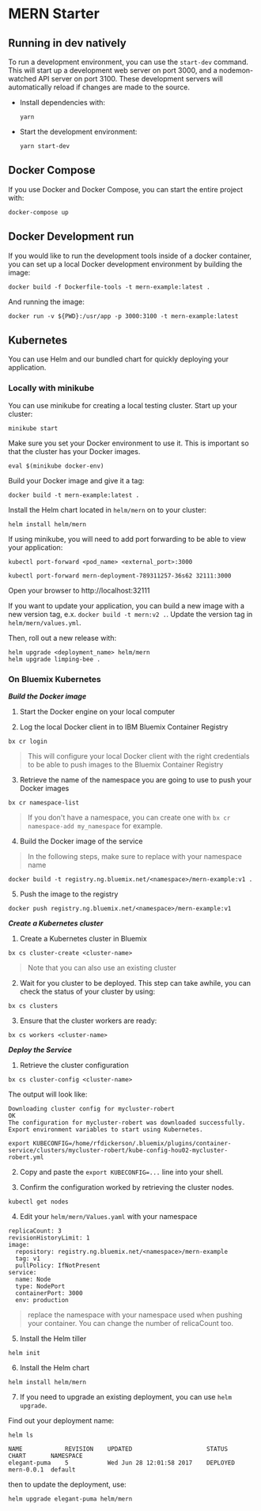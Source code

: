 # MERN Starter

## Running in dev natively

To run a development environment, you can use the `start-dev` command. This will start up a development web server on port 3000, and a nodemon-watched API server on port 3100. These development servers will automatically reload if changes are made to the source.

  - Install dependencies with:

    ```
    yarn
    ```

  - Start the development environment:

    ```
    yarn start-dev
    ```

## Docker Compose

  If you use Docker and Docker Compose, you can start the entire project with:

  ```
  docker-compose up
  ```

## Docker Development run

If you would like to run the development tools inside of a docker container, you can set up a local Docker development environment by building the image:

```
docker build -f Dockerfile-tools -t mern-example:latest .
```

And running the image:

```
docker run -v ${PWD}:/usr/app -p 3000:3100 -t mern-example:latest
```

## Kubernetes

You can use Helm and our bundled chart for quickly deploying your application.

### Locally with minikube

You can use minikube for creating a local testing cluster. Start up your cluster:

```
minikube start
```

Make sure you set your Docker environment to use it. This is important so that the cluster has your Docker images.

```
eval $(minikube docker-env)
```

Build your Docker image and give it a tag:

```
docker build -t mern-example:latest .
```

Install the Helm chart located in `helm/mern` on to your cluster:

```
helm install helm/mern
```

If using minikube, you will need to add port forwarding to be able to view your application:

```
kubectl port-forward <pod_name> <external_port>:3000

kubectl port-forward mern-deployment-789311257-36s62 32111:3000
```


Open your browser to http://localhost:32111

If you want to update your application, you can build a new image with a new version tag, e.x. `docker build -t mern:v2 .`. Update the version tag in `helm/mern/values.yml`.

Then, roll out a new release with:

```
helm upgrade <deployment_name> helm/mern
helm upgrade limping-bee .
```

### On Bluemix Kubernetes

***Build the Docker image***

1. Start the Docker engine on your local computer

2. Log the local Docker client in to IBM Bluemix Container Registry

```
bx cr login
```

> This will configure your local Docker client with the right credentials to be able to push images to the Bluemix Container Registry

3. Retrieve the name of the namespace you are going to use to push your Docker images

```
bx cr namespace-list
```

> If you don't have a namespace, you can create one with `bx cr namespace-add my_namespace` for example.

4. Build the Docker image of the service

> In the following steps, make sure to replace <namespace> with your namespace name

```
docker build -t registry.ng.bluemix.net/<namespace>/mern-example:v1 .
```

5. Push the image to the registry

```
docker push registry.ng.bluemix.net/<namespace>/mern-example:v1
```

***Create a Kubernetes cluster***

1. Create a Kubernetes cluster in Bluemix

```
bx cs cluster-create <cluster-name>
```

> Note that you can also use an existing cluster

2. Wait for you cluster to be deployed. This step can take awhile, you can check the status of your cluster by using:


```
bx cs clusters
```

3. Ensure that the cluster workers are ready:

```
bx cs workers <cluster-name>
```

***Deploy the Service***

1. Retrieve the cluster configuration


```
bx cs cluster-config <cluster-name>
```

The output will look like:

```
Downloading cluster config for mycluster-robert
OK
The configuration for mycluster-robert was downloaded successfully. Export environment variables to start using Kubernetes.

export KUBECONFIG=/home/rfdickerson/.bluemix/plugins/container-service/clusters/mycluster-robert/kube-config-hou02-mycluster-robert.yml
```

2. Copy and paste the `export KUBECONFIG=...` line into your shell.

3. Confirm the configuration worked by retrieving the cluster nodes.

```
kubectl get nodes
```

4. Edit your `helm/mern/Values.yaml` with your namespace

```
replicaCount: 3
revisionHistoryLimit: 1
image:
  repository: registry.ng.bluemix.net/<namespace>/mern-example
  tag: v1
  pullPolicy: IfNotPresent
service:
  name: Node
  type: NodePort
  containerPort: 3000
  env: production
```

> replace the namespace with your namespace used when pushing your container. You can change the number of relicaCount too.

5. Install the Helm tiller

```
helm init
```

6. Install the Helm chart

```
helm install helm/mern
```

7. If you need to upgrade an existing deployment, you can use `helm upgrade`.

Find out your deployment name:

```
helm ls
```

```
NAME         	REVISION	UPDATED                 	STATUS  	CHART     	NAMESPACE
elegant-puma 	5       	Wed Jun 28 12:01:58 2017	DEPLOYED	mern-0.0.1	default
```

then to update the deployment, use:

```
helm upgrade elegant-puma helm/mern
```

